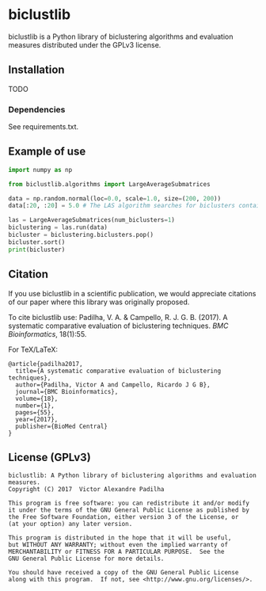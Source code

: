 # biclustlib

biclustlib is a Python library of biclustering algorithms and evaluation measures distributed under the GPLv3 license.

## Installation

TODO

### Dependencies

See requirements.txt.

## Example of use

```python
import numpy as np

from biclustlib.algorithms import LargeAverageSubmatrices

data = np.random.normal(loc=0.0, scale=1.0, size=(200, 200))
data[:20, :20] = 5.0 # The LAS algorithm searches for biclusters containing large average values when compared to the full data matrix.

las = LargeAverageSubmatrices(num_biclusters=1)
biclustering = las.run(data)
bicluster = biclustering.biclusters.pop()
bicluster.sort()
print(bicluster)
```

## Citation
If you use biclustlib in a scientific publication, we would appreciate citations of our paper where this library was originally proposed.

To cite biclustlib use: Padilha, V. A. & Campello, R. J. G. B. (2017). A systematic comparative evaluation of biclustering techniques. *BMC Bioinformatics*, 18(1):55.

For TeX/LaTeX:

    @article{padilha2017,
      title={A systematic comparative evaluation of biclustering techniques},
      author={Padilha, Victor A and Campello, Ricardo J G B},
      journal={BMC Bioinformatics},
      volume={18},
      number={1},
      pages={55},
      year={2017},
      publisher={BioMed Central}
    }

## License (GPLv3)
    biclustlib: A Python library of biclustering algorithms and evaluation measures.
    Copyright (C) 2017  Victor Alexandre Padilha

    This program is free software: you can redistribute it and/or modify
    it under the terms of the GNU General Public License as published by
    the Free Software Foundation, either version 3 of the License, or
    (at your option) any later version.

    This program is distributed in the hope that it will be useful,
    but WITHOUT ANY WARRANTY; without even the implied warranty of
    MERCHANTABILITY or FITNESS FOR A PARTICULAR PURPOSE.  See the
    GNU General Public License for more details.

    You should have received a copy of the GNU General Public License
    along with this program.  If not, see <http://www.gnu.org/licenses/>.
